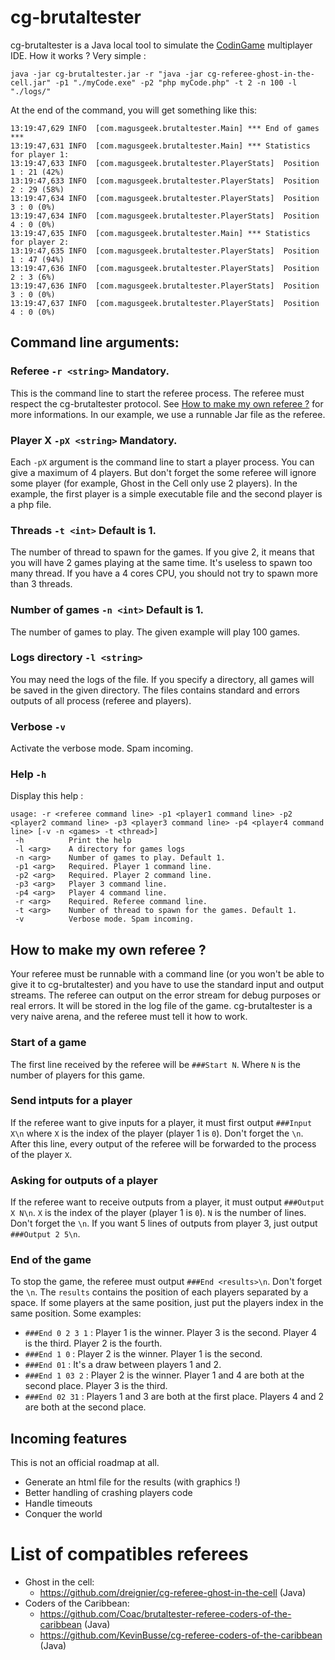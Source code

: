 # cg-brutaltester

cg-brutaltester is a Java local tool to simulate the [CodinGame](https://www.codingame.com/) multiplayer IDE. How it works ? Very simple :

    java -jar cg-brutaltester.jar -r "java -jar cg-referee-ghost-in-the-cell.jar" -p1 "./myCode.exe" -p2 "php myCode.php" -t 2 -n 100 -l "./logs/"
    
At the end of the command, you will get something like this:

    13:19:47,629 INFO  [com.magusgeek.brutaltester.Main] *** End of games ***
    13:19:47,631 INFO  [com.magusgeek.brutaltester.Main] *** Statistics for player 1:
    13:19:47,633 INFO  [com.magusgeek.brutaltester.PlayerStats]  Position 1 : 21 (42%)
    13:19:47,633 INFO  [com.magusgeek.brutaltester.PlayerStats]  Position 2 : 29 (58%)
    13:19:47,634 INFO  [com.magusgeek.brutaltester.PlayerStats]  Position 3 : 0 (0%)
    13:19:47,634 INFO  [com.magusgeek.brutaltester.PlayerStats]  Position 4 : 0 (0%)
    13:19:47,635 INFO  [com.magusgeek.brutaltester.Main] *** Statistics for player 2:
    13:19:47,635 INFO  [com.magusgeek.brutaltester.PlayerStats]  Position 1 : 47 (94%)
    13:19:47,636 INFO  [com.magusgeek.brutaltester.PlayerStats]  Position 2 : 3 (6%)
    13:19:47,636 INFO  [com.magusgeek.brutaltester.PlayerStats]  Position 3 : 0 (0%)
    13:19:47,637 INFO  [com.magusgeek.brutaltester.PlayerStats]  Position 4 : 0 (0%)
        
## Command line arguments:

### Referee `-r <string>` Mandatory.

This is the command line to start the referee process. The referee must respect the cg-brutaltester protocol. See [How to make my own referee ?](#how-to-make-my-own-referee-) for more informations.
In our example, we use a runnable Jar file as the referee.

### Player X `-pX <string>` Mandatory.

Each `-pX` argument is the command line to start a player process. You can give a maximum of 4 players. But don't forget the some referee will ignore some player (for example, Ghost in the Cell only use 2 players).
In the example, the first player is a simple executable file and the second player is a php file.

### Threads `-t <int>` Default is 1.

The number of thread to spawn for the games. If you give 2, it means that you will have 2 games playing at the same time. It's useless to spawn too many thread. If you have a 4 cores CPU, you should not try to spawn more than 3 threads.

### Number of games `-n <int>` Default is 1.

The number of games to play. The given example will play 100 games.

### Logs directory `-l <string>`

You may need the logs of the file. If you specify a directory, all games will be saved in the given directory. The files contains standard and errors outputs of all process (referee and players).

### Verbose `-v`

Activate the verbose mode. Spam incoming.

### Help `-h`

Display this help :

    usage: -r <referee command line> -p1 <player1 command line> -p2 <player2 command line> -p3 <player3 command line> -p4 <player4 command line> [-v -n <games> -t <thread>]
     -h          Print the help
     -l <arg>    A directory for games logs
     -n <arg>    Number of games to play. Default 1.
     -p1 <arg>   Required. Player 1 command line.
     -p2 <arg>   Required. Player 2 command line.
     -p3 <arg>   Player 3 command line.
     -p4 <arg>   Player 4 command line.
     -r <arg>    Required. Referee command line.
     -t <arg>    Number of thread to spawn for the games. Default 1.
     -v          Verbose mode. Spam incoming.

## How to make my own referee ?

Your referee must be runnable with a command line (or you won't be able to give it to cg-brutaltester) and you have to use the standard input and output streams. The referee can output on the error stream for debug purposes or real errors. It will be stored in the log file of the game. cg-brutaltester is a very naive arena, and the referee must tell it how to work.

### Start of a game

The first line received by the referee will be `###Start N`. Where `N` is the number of players for this game.

### Send intputs for a player

If the referee want to give inputs for a player, it must first output `###Input X\n` where `X` is the index of the player (player 1 is `0`). Don't forget the `\n`. After this line, every output of the referee will be forwarded to the process of the player `X`.

### Asking for outputs of a player

If the referee want to receive outputs from a player, it must output `###Output X N\n`. `X` is the index of the player (player 1 is `0`). `N` is the number of lines. Don't forget the `\n`. If you want 5 lines of outputs from player 3, just output `###Output 2 5\n`.

### End of the game

To stop the game, the referee must output `###End <results>\n`. Don't forget the `\n`. The `results` contains the position of each players separated by a space. If some players at the same position, just put the players index in the same position. Some examples:

 * `###End 0 2 3 1` : Player 1 is the winner. Player 3 is the second. Player 4 is the third. Player 2 is the fourth.
 * `###End 1 0` : Player 2 is the winner. Player 1 is the second.
 * `###End 01` : It's a draw between players 1 and 2.
 * `###End 1 03 2` : Player 2 is the winner. Player 1 and 4 are both at the second place. Player 3 is the third.
 * `###End 02 31` : Players 1 and 3 are both at the first place. Players 4 and 2 are both at the second place.
 
## Incoming features

This is not an official roadmap at all.

 * Generate an html file for the results (with graphics !)
 * Better handling of crashing players code
 * Handle timeouts
 * Conquer the world 
 
# List of compatibles referees

 * Ghost in the cell: 
   * https://github.com/dreignier/cg-referee-ghost-in-the-cell (Java)
 * Coders of the Caribbean: 
   * https://github.com/Coac/brutaltester-referee-coders-of-the-caribbean (Java) 
   * https://github.com/KevinBusse/cg-referee-coders-of-the-caribbean (Java) 

